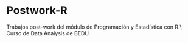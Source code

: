 # Postwork-R
Trabajos post-work del módulo de Programación y Estadística con R.\\
Curso de Data Analysis de BEDU.
